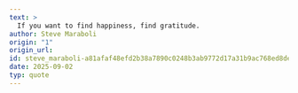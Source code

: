 ```yaml
---
text: >
  If you want to find happiness, find gratitude.
author: Steve Maraboli
origin: "1"
origin_url: 
id: steve_maraboli-a81afaf48efd2b38a7890c0248b3ab9772d17a31b9ac768ed8de64a1731dbb33
date: 2025-09-02
typ: quote
---
```

